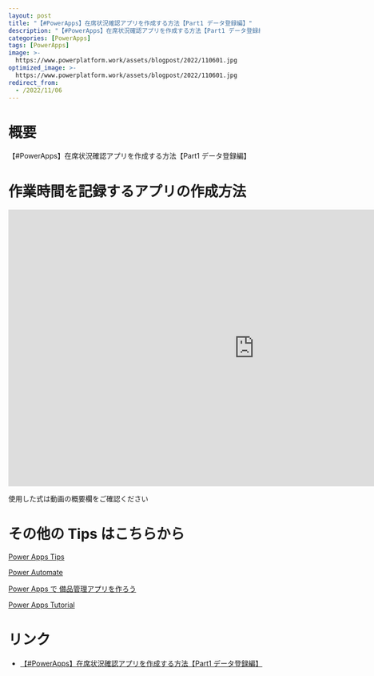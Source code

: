```yaml
---
layout: post
title: "【#PowerApps】在席状況確認アプリを作成する方法【Part1 データ登録編】"
description: "【#PowerApps】在席状況確認アプリを作成する方法【Part1 データ登録編】を動画で分かりやすく解説"
categories: [PowerApps]
tags: [PowerApps]
image: >-
  https://www.powerplatform.work/assets/blogpost/2022/110601.jpg
optimized_image: >-
  https://www.powerplatform.work/assets/blogpost/2022/110601.jpg
redirect_from:
  - /2022/11/06
---
```



#  概要

【#PowerApps】在席状況確認アプリを作成する方法【Part1 データ登録編】


# 作業時間を記録するアプリの作成方法

<iframe width="983" height="553" src="https://www.youtube.com/embed/FReoNcZ12c0" title="YouTube video player" frameborder="0" allow="accelerometer; autoplay; clipboard-write; encrypted-media; gyroscope; picture-in-picture" allowfullscreen></iframe>


使用した式は動画の概要欄をご確認ください


# その他の Tips はこちらから

[Power Apps Tips](https://www.youtube.com/watch?v=VrAQf3JQ7yM&list=PLVhFi1fb3DqakSLVMn22DDcySXh9jtzi- )


[Power Automate](https://www.youtube.com/watch?v=-YnJYT0ASEM&list=PLVhFi1fb3Dqbzic6GieqnLFgD3aTj-eHA)


[Power Apps で 備品管理アプリを作ろう](https://www.youtube.com/playlist?list=PLVhFi1fb3DqZM3HKb8Hea6XEL96990Fyn)


[Power Apps Tutorial](https://www.youtube.com/playlist?list=PLVhFi1fb3DqalxpL974VvAJvV4iWoSbe_)


# リンク


- [【#PowerApps】在席状況確認アプリを作成する方法【Part1 データ登録編】](https://www.youtube.com/watch?v=FReoNcZ12c0)

